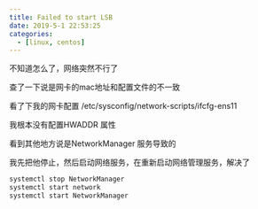 ```yaml
---
title: Failed to start LSB
date: 2019-5-1 22:53:25
categories:
  - [linux, centos]
---
```

不知道怎么了，网络突然不行了

查了一下说是网卡的mac地址和配置文件的不一致

看了下我的网卡配置 /etc/sysconfig/network-scripts/ifcfg-ens11

我根本没有配置HWADDR 属性

看到其他地方说是NetworkManager 服务导致的

我先把他停止，然后启动网络服务，在重新启动网络管理服务，解决了

``` bash
systemctl stop NetworkManager
systemctl start network
systemctl start NetworkManager
```
